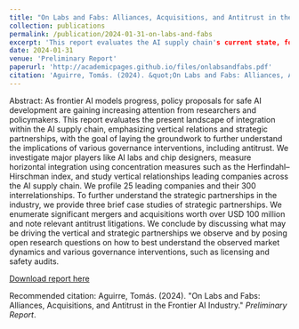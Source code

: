 ```yaml
---
title: "On Labs and Fabs: Alliances, Acquisitions, and Antitrust in the Frontier AI Industry"
collection: publications
permalink: /publication/2024-01-31-on-labs-and-fabs
excerpt: 'This report evaluates the AI supply chain's current state, focusing on vertical relations and strategic partnerships, to understand the implications of governance interventions like antitrust.'
date: 2024-01-31
venue: 'Preliminary Report'
paperurl: 'http://academicpages.github.io/files/onlabsandfabs.pdf'
citation: 'Aguirre, Tomás. (2024). &quot;On Labs and Fabs: Alliances, Acquisitions, and Antitrust in the Frontier AI Industry.&quot; <i>Preliminary Report</i>.'
---
```

Abstract: As frontier AI models progress, policy proposals for safe AI development are gaining increasing attention from researchers and policymakers. This report evaluates the present landscape of integration within the AI supply chain, emphasizing vertical relations and strategic partnerships, with the goal of laying the groundwork to further understand the implications of various governance interventions, including antitrust. We investigate major players like AI labs and chip designers, measure horizontal integration using concentration measures such as the Herfindahl–Hirschman index, and study vertical relationships leading companies across the AI supply chain. We profile 25 leading companies and their 300 interrelationships. To further understand the strategic partnerships in the industry, we provide three brief case studies of strategic partnerships. We enumerate significant mergers and acquisitions worth over USD 100 million and note relevant antitrust litigations. We conclude by discussing what may be driving the vertical and strategic partnerships we observe and by posing open research questions on how to best understand the observed market dynamics and various governance interventions, such as licensing and safety audits.

[Download report here](http://academicpages.github.io/files/onlabsandfabs.pdf)

Recommended citation: Aguirre, Tomás. (2024). "On Labs and Fabs: Alliances, Acquisitions, and Antitrust in the Frontier AI Industry." <i>Preliminary Report</i>.
